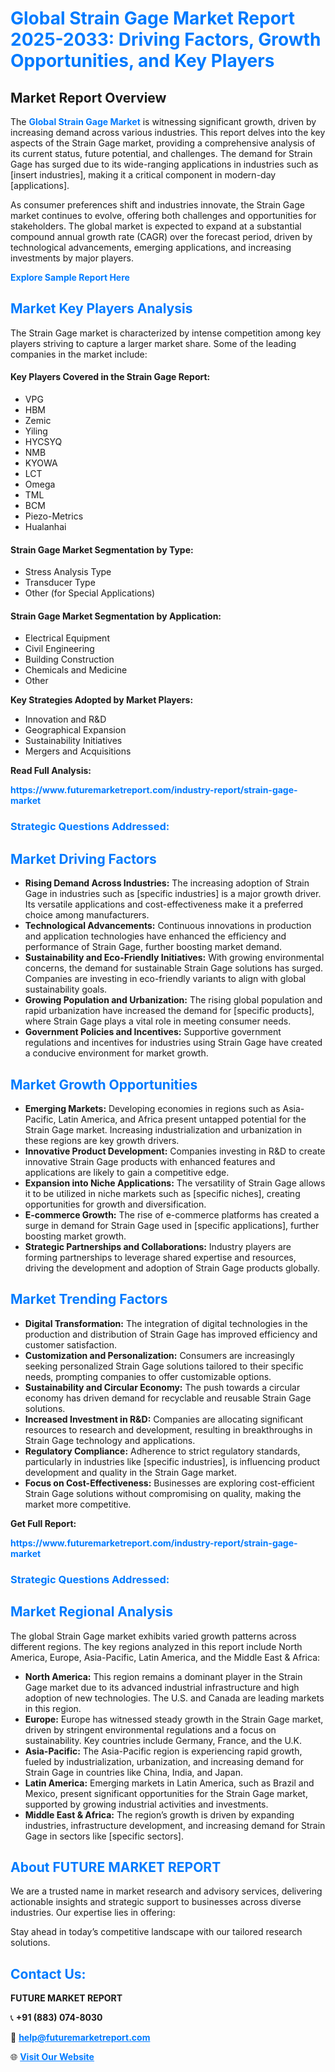 <h1 style="color: #007BFF;">Global Strain Gage Market Report 2025-2033: Driving Factors, Growth Opportunities, and Key Players</h1>

<section id="overview">
<h2>Market Report Overview</h2>
<p>The <a href="https://www.futuremarketreport.com/industry-report/strain-gage-market" style="color: #007BFF; text-decoration: none;"><strong>Global Strain Gage Market</strong></a> is witnessing significant growth, driven by increasing demand across various industries. This report delves into the key aspects of the Strain Gage market, providing a comprehensive analysis of its current status, future potential, and challenges. The demand for Strain Gage has surged due to its wide-ranging applications in industries such as [insert industries], making it a critical component in modern-day [applications].</p>
<p>As consumer preferences shift and industries innovate, the Strain Gage market continues to evolve, offering both challenges and opportunities for stakeholders. The global market is expected to expand at a substantial compound annual growth rate (CAGR) over the forecast period, driven by technological advancements, emerging applications, and increasing investments by major players.</p>
</section>

<section id="overview">
<p><a href="https://www.futuremarketreport.com/request-sample/reportId=89137" style="color: #007BFF; text-decoration: none;"><strong>Explore Sample Report Here</strong></a></p>
</section>

<section id="key-players">
<h2 style="color: #007BFF;">Market Key Players Analysis</h2>
<p>The Strain Gage market is characterized by intense competition among key players striving to capture a larger market share. Some of the leading companies in the market include:</p>
<h4>Key Players Covered in the Strain Gage Report:</h4>
<ul><li>VPG</li><li>HBM</li><li>Zemic</li><li>Yiling</li><li>HYCSYQ</li><li>NMB</li><li>KYOWA</li><li>LCT</li><li>Omega</li><li>TML</li><li>BCM</li><li>Piezo-Metrics</li><li>Hualanhai</li></ul>
<h4>Strain Gage Market Segmentation by Type:</h4>
<ul><li>Stress Analysis Type</li><li>Transducer Type</li><li>Other (for Special Applications)</li></ul>

<h4>Strain Gage Market Segmentation by Application:</h4>
<ul><li>Electrical Equipment</li><li>Civil Engineering</li><li>Building Construction</li><li>Chemicals and Medicine</li><li>Other</li></ul>
<p><strong>Key Strategies Adopted by Market Players:</strong></p>
<ul>
<li>Innovation and R&D</li>
<li>Geographical Expansion</li>
<li>Sustainability Initiatives</li>
<li>Mergers and Acquisitions</li>
</ul>
</section>

<section>
<p><strong>Read Full Analysis: </strong></p><a href="https://www.futuremarketreport.com/industry-report/strain-gage-market" style="color: #007BFF; text-decoration: none;"><strong>https://www.futuremarketreport.com/industry-report/strain-gage-market</strong></a>
<h3 style="color: #007BFF;">Strategic Questions Addressed:</h3>
</section>

<section id="driving-factors">
<h2 style="color: #007BFF;">Market Driving Factors</h2>
<ul>
<li><strong>Rising Demand Across Industries:</strong> The increasing adoption of Strain Gage in industries such as [specific industries] is a major growth driver. Its versatile applications and cost-effectiveness make it a preferred choice among manufacturers.</li>
<li><strong>Technological Advancements:</strong> Continuous innovations in production and application technologies have enhanced the efficiency and performance of Strain Gage, further boosting market demand.</li>
<li><strong>Sustainability and Eco-Friendly Initiatives:</strong> With growing environmental concerns, the demand for sustainable Strain Gage solutions has surged. Companies are investing in eco-friendly variants to align with global sustainability goals.</li>
<li><strong>Growing Population and Urbanization:</strong> The rising global population and rapid urbanization have increased the demand for [specific products], where Strain Gage plays a vital role in meeting consumer needs.</li>
<li><strong>Government Policies and Incentives:</strong> Supportive government regulations and incentives for industries using Strain Gage have created a conducive environment for market growth.</li>
</ul>
</section>

<section id="growth-opportunities">
<h2 style="color: #007BFF;">Market Growth Opportunities</h2>
<ul>
<li><strong>Emerging Markets:</strong> Developing economies in regions such as Asia-Pacific, Latin America, and Africa present untapped potential for the Strain Gage market. Increasing industrialization and urbanization in these regions are key growth drivers.</li>
<li><strong>Innovative Product Development:</strong> Companies investing in R&D to create innovative Strain Gage products with enhanced features and applications are likely to gain a competitive edge.</li>
<li><strong>Expansion into Niche Applications:</strong> The versatility of Strain Gage allows it to be utilized in niche markets such as [specific niches], creating opportunities for growth and diversification.</li>
<li><strong>E-commerce Growth:</strong> The rise of e-commerce platforms has created a surge in demand for Strain Gage used in [specific applications], further boosting market growth.</li>
<li><strong>Strategic Partnerships and Collaborations:</strong> Industry players are forming partnerships to leverage shared expertise and resources, driving the development and adoption of Strain Gage products globally.</li>
</ul>
</section>

<section id="trending-factors">
<h2 style="color: #007BFF;">Market Trending Factors</h2>
<ul>
<li><strong>Digital Transformation:</strong> The integration of digital technologies in the production and distribution of Strain Gage has improved efficiency and customer satisfaction.</li>
<li><strong>Customization and Personalization:</strong> Consumers are increasingly seeking personalized Strain Gage solutions tailored to their specific needs, prompting companies to offer customizable options.</li>
<li><strong>Sustainability and Circular Economy:</strong> The push towards a circular economy has driven demand for recyclable and reusable Strain Gage solutions.</li>
<li><strong>Increased Investment in R&D:</strong> Companies are allocating significant resources to research and development, resulting in breakthroughs in Strain Gage technology and applications.</li>
<li><strong>Regulatory Compliance:</strong> Adherence to strict regulatory standards, particularly in industries like [specific industries], is influencing product development and quality in the Strain Gage market.</li>
<li><strong>Focus on Cost-Effectiveness:</strong> Businesses are exploring cost-efficient Strain Gage solutions without compromising on quality, making the market more competitive.</li>
</ul>
</section>

<section>
<p><strong>Get Full Report: </strong></p><a href="https://www.futuremarketreport.com/industry-report/strain-gage-market" style="color: #007BFF; text-decoration: none;"><strong>https://www.futuremarketreport.com/industry-report/strain-gage-market</strong></a>
<h3 style="color: #007BFF;">Strategic Questions Addressed:</h3>
</section>


<section id="regional-analysis">
<h2 style="color: #007BFF;">Market Regional Analysis</h2>
<p>The global Strain Gage market exhibits varied growth patterns across different regions. The key regions analyzed in this report include North America, Europe, Asia-Pacific, Latin America, and the Middle East & Africa:</p>
<ul>
<li><strong>North America:</strong> This region remains a dominant player in the Strain Gage market due to its advanced industrial infrastructure and high adoption of new technologies. The U.S. and Canada are leading markets in this region.</li>
<li><strong>Europe:</strong> Europe has witnessed steady growth in the Strain Gage market, driven by stringent environmental regulations and a focus on sustainability. Key countries include Germany, France, and the U.K.</li>
<li><strong>Asia-Pacific:</strong> The Asia-Pacific region is experiencing rapid growth, fueled by industrialization, urbanization, and increasing demand for Strain Gage in countries like China, India, and Japan.</li>
<li><strong>Latin America:</strong> Emerging markets in Latin America, such as Brazil and Mexico, present significant opportunities for the Strain Gage market, supported by growing industrial activities and investments.</li>
<li><strong>Middle East & Africa:</strong> The region’s growth is driven by expanding industries, infrastructure development, and increasing demand for Strain Gage in sectors like [specific sectors].</li>
</ul>
</section>

<footer>
<h2 style="color: #007BFF;">About FUTURE MARKET REPORT</h2>
<p>We are a trusted name in market research and advisory services, delivering actionable insights and strategic support to businesses across diverse industries. Our expertise lies in offering:</p>

<p>Stay ahead in today’s competitive landscape with our tailored research solutions.</p>

<h2 style="color: #007BFF;">Contact Us:</h2>
<p><strong>FUTURE MARKET REPORT</strong></p>
<p>📞 <strong>+91 (883) 074-8030</strong></p>
<p>📧 <strong><a href="mailto:help@futuremarketreport.com" style="color: #007BFF;">help@futuremarketreport.com</a></strong></p>
<p>🌐 <strong><a href="https://www.futuremarketreport.com/" style="color: #007BFF;">Visit Our Website</a></strong></p>
</footer>